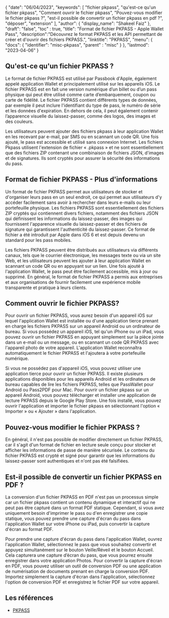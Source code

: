{
"date": "06/04/2023",
  "keywords": [
"fichier pkpass",
"qu'est-ce qu'un fichier pkpass",
"Comment ouvrir le fichier pkpass",
"Pouvez-vous modifier le fichier pkpass ?",
"est-il possible de convertir un fichier pkpass en pdf ?",
"déposer",
"extension"
],
  "author": {
"display_name": "Shakeel Faiz"
},
"draft": "false",
"toc" : true,
"title": "Format de fichier PKPASS - Apple Wallet Pass",
  "description":"Découvrez le format PKPASS et les API permettant de créer et d'ouvrir des fichiers PKPASS.",
"linktitle": "PKPASS",
  "menu": {
    "docs": {
      "identifier": "misc-pkpass",
"parent" : "misc"
}
},
"lastmod": "2023-04-06"
}

## Qu'est-ce qu'un fichier PKPASS ?

Le format de fichier PKPASS est utilisé par Passbook d'Apple, également appelé application Wallet et principalement utilisé sur les appareils iOS. Le fichier PKPASS est en fait une version numérique d’un billet ou d’un pass physique qui peut être utilisé comme carte d’embarquement, coupon ou carte de fidélité. Le fichier PKPASS contient différents types de données, par exemple il peut inclure l'identifiant du type de pass, le numéro de série et les données d'expiration. En dehors de cela, il peut également contenir l’apparence visuelle du laissez-passer, comme des logos, des images et des couleurs.

Les utilisateurs peuvent ajouter des fichiers pkpass à leur application Wallet en les recevant par e-mail, par SMS ou en scannant un code QR. Une fois ajouté, le pass est accessible et utilisé sans connexion Internet. Les fichiers Pkpass utilisent l'extension de fichier « .pkpass » et ne sont essentiellement que des fichiers ZIP contenant une combinaison de fichiers JSON, d'images et de signatures. Ils sont cryptés pour assurer la sécurité des informations du pass.

## Format de fichier PKPASS - Plus d'informations

Un format de fichier PKPASS permet aux utilisateurs de stocker et d'organiser leurs pass en un seul endroit, ce qui permet aux utilisateurs d'y accéder facilement sans avoir à rechercher dans leurs e-mails ou leur portefeuille physique. Les fichiers PKPASS sont essentiellement des fichiers ZIP cryptés qui contiennent divers fichiers, notamment des fichiers JSON qui définissent les informations du laissez-passer, des images qui fournissent l'apparence visuelle du laissez-passer et des fichiers de signature qui garantissent l'authenticité du laissez-passer. Ce format de fichier a été introduit par Apple dans iOS 6 et est depuis devenu un standard pour les pass mobiles.

Les fichiers PKPASS peuvent être distribués aux utilisateurs via différents canaux, tels que le courrier électronique, les messages texte ou via un site Web, et les utilisateurs peuvent les ajouter à leur application Wallet en scannant un code QR ou en appuyant sur un lien. Une fois ajouté à l'application Wallet, le pass peut être facilement accessible, mis à jour ou supprimé. En général, le format de fichier PKPASS a permis aux entreprises et aux organisations de fournir facilement une expérience mobile transparente et pratique à leurs clients.

## Comment ouvrir le fichier PKPASS?

Pour ouvrir un fichier PKPASS, vous aurez besoin d'un appareil iOS sur lequel l'application Wallet est installée ou d'une application tierce prenant en charge les fichiers PKPASS sur un appareil Android ou un ordinateur de bureau. Si vous possédez un appareil iOS, tel qu'un iPhone ou un iPad, vous pouvez ouvrir un fichier PKPASS en appuyant simplement sur la pièce jointe dans un e-mail ou un message, ou en scannant un code QR PKPASS avec l'appareil photo de votre appareil. L'application Wallet reconnaîtra automatiquement le fichier PKPASS et l'ajoutera à votre portefeuille numérique.

Si vous ne possédez pas d'appareil iOS, vous pouvez utiliser une application tierce pour ouvrir un fichier PKPASS. Il existe plusieurs applications disponibles pour les appareils Android et les ordinateurs de bureau capables de lire les fichiers PKPASS, telles que PassWallet pour Android ou Pass2PDF pour Mac. Pour ouvrir un fichier pkpass sur un appareil Android, vous pouvez télécharger et installer une application de lecture PKPASS depuis le Google Play Store. Une fois installé, vous pouvez ouvrir l'application et importer le fichier pkpass en sélectionnant l'option « Importer » ou « Ajouter » dans l'application.

## Pouvez-vous modifier le fichier PKPASS ?

En général, il n'est pas possible de modifier directement un fichier PKPASS, car il s'agit d'un format de fichier en lecture seule conçu pour stocker et afficher les informations de passe de manière sécurisée. Le contenu du fichier PKPASS est crypté et signé pour garantir que les informations du laissez-passer sont authentiques et n'ont pas été falsifiées.

## Est-il possible de convertir un fichier PKPASS en PDF ?

La conversion d'un fichier PKPASS en PDF n'est pas un processus simple car un fichier pkpass contient un contenu dynamique et interactif qui ne peut pas être capturé dans un format PDF statique. Cependant, si vous avez uniquement besoin d'imprimer le pass ou d'en enregistrer une copie statique, vous pouvez prendre une capture d'écran du pass dans l'application Wallet sur votre iPhone ou iPad, puis convertir la capture d'écran au format PDF.

Pour prendre une capture d'écran du pass dans l'application Wallet, ouvrez l'application Wallet, sélectionnez le pass que vous souhaitez convertir et appuyez simultanément sur le bouton Veille/Réveil et le bouton Accueil. Cela capturera une capture d’écran du pass, que vous pourrez ensuite enregistrer dans votre application Photos. Pour convertir la capture d'écran en PDF, vous pouvez utiliser un outil de conversion PDF ou une application de numérisation de documents prenant en charge la conversion PDF. Importez simplement la capture d'écran dans l'application, sélectionnez l'option de conversion PDF et enregistrez le fichier PDF sur votre appareil.

## Les références
* [PKPASS](https://en.wikipedia.org/wiki/PKPASS)

